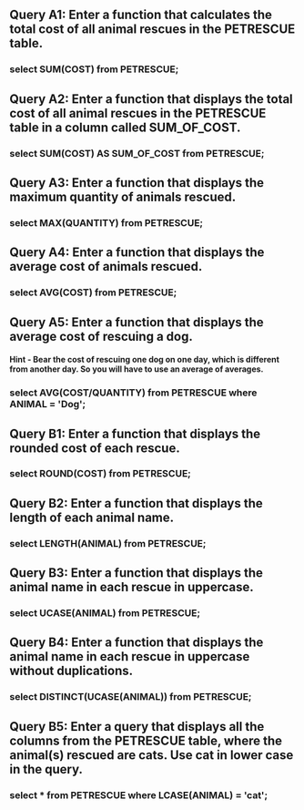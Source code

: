 ## Query A1: Enter a function that calculates the total cost of all animal rescues in the PETRESCUE table.

### select SUM(COST) from PETRESCUE;

## Query A2: Enter a function that displays the total cost of all animal rescues in the PETRESCUE table in a column called SUM_OF_COST.

### select SUM(COST) AS SUM_OF_COST from PETRESCUE;

## Query A3: Enter a function that displays the maximum quantity of animals rescued.

### select MAX(QUANTITY) from PETRESCUE;

## Query A4: Enter a function that displays the average cost of animals rescued.

### select AVG(COST) from PETRESCUE;

## Query A5: Enter a function that displays the average cost of rescuing a dog.

#### Hint - Bear the cost of rescuing one dog on one day, which is different from another day. So you will have to use an average of averages.

### select AVG(COST/QUANTITY) from PETRESCUE where ANIMAL = 'Dog';

## Query B1: Enter a function that displays the rounded cost of each rescue.

### select ROUND(COST) from PETRESCUE;

## Query B2: Enter a function that displays the length of each animal name.

### select LENGTH(ANIMAL) from PETRESCUE;

## Query B3: Enter a function that displays the animal name in each rescue in uppercase.

### select UCASE(ANIMAL) from PETRESCUE;

## Query B4: Enter a function that displays the animal name in each rescue in uppercase without duplications.

### select DISTINCT(UCASE(ANIMAL)) from PETRESCUE;

## Query B5: Enter a query that displays all the columns from the PETRESCUE table, where the animal(s) rescued are cats. Use cat in lower case in the query.

### select * from PETRESCUE where LCASE(ANIMAL) = 'cat';
